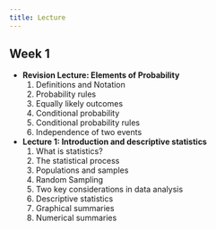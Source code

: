 ```yaml
---
title: Lecture
---
```



<div class="how_qb">

## Week 1

-  **Revision Lecture: Elements of Probability** 
    1. Definitions and Notation
    2. Probability rules
    3. Equally likely outcomes
    4. Conditional probability 
    5. Conditional probability rules
    6. Independence of two events
- **Lecture 1: Introduction and descriptive statistics**
    1. What is statistics?
    2. The statistical process
    3. Populations and samples
    4. Random Sampling
    5. Two key considerations in data analysis
    6. Descriptive statistics
    7. Graphical summaries
    8. Numerical summaries

<p>
<HButton type='Menu' title='Revision Lecture' src='./LectureRevision' />
<HButton type='Menu' title='Lecture 1' src='./Lecture1' />
</p>

</div>
